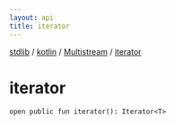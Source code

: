 ```yaml
---
layout: api
title: iterator
---
```

[stdlib](../../index.html) / [kotlin](../index.html) / [Multistream](index.html) / [iterator](iterator.html)

# iterator

```
open public fun iterator(): Iterator<T>
```
